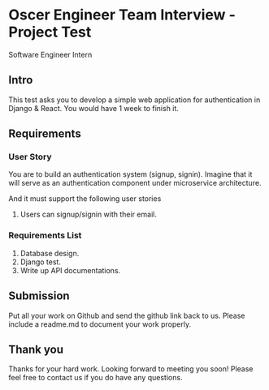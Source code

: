 # Oscer Engineer Team Interview - Project Test 
Software Engineer Intern

## Intro

This test asks you to develop a simple web application for authentication in Django & React. You would have 1 week to finish it.

## Requirements

### User Story

You are to build an authentication system (signup, signin). Imagine that it will serve as an authentication component under microservice architecture.

And it must support the following user stories

1. Users can signup/signin with their email.

### Requirements List

1. Database design.
2. Django test.
3. Write up API documentations.

## Submission

Put all your work on Github and send the github link back to us. Please include a readme.md to document your work properly.

## Thank you
Thanks for your hard work. Looking forward to meeting you soon! Please feel free to contact us if you do have any questions.
